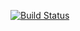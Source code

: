 [![Build Status](https://travis-ci.org/willpow3r/lab5.svg?branch=master)](https://travis-ci.org/willpow3r/lab5)
